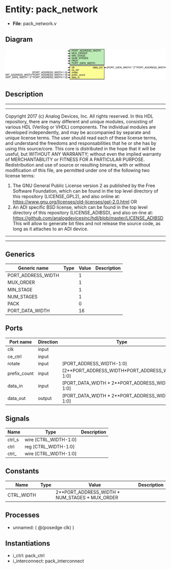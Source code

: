# Entity: pack_network

- **File**: pack_network.v
## Diagram

![Diagram](pack_network.svg "Diagram")
## Description

***************************************************************************
 ***************************************************************************
 Copyright 2017 (c) Analog Devices, Inc. All rights reserved.
 In this HDL repository, there are many different and unique modules, consisting
 of various HDL (Verilog or VHDL) components. The individual modules are
 developed independently, and may be accompanied by separate and unique license
 terms.
 The user should read each of these license terms, and understand the
 freedoms and responsabilities that he or she has by using this source/core.
 This core is distributed in the hope that it will be useful, but WITHOUT ANY
 WARRANTY; without even the implied warranty of MERCHANTABILITY or FITNESS FOR
 A PARTICULAR PURPOSE.
 Redistribution and use of source or resulting binaries, with or without modification
 of this file, are permitted under one of the following two license terms:
   1. The GNU General Public License version 2 as published by the
      Free Software Foundation, which can be found in the top level directory
      of this repository (LICENSE_GPL2), and also online at:
      <https://www.gnu.org/licenses/old-licenses/gpl-2.0.html>
 OR
   2. An ADI specific BSD license, which can be found in the top level directory
      of this repository (LICENSE_ADIBSD), and also on-line at:
      https://github.com/analogdevicesinc/hdl/blob/master/LICENSE_ADIBSD
      This will allow to generate bit files and not release the source code,
      as long as it attaches to an ADI device.
 ***************************************************************************
 ***************************************************************************
 
## Generics

| Generic name       | Type | Value | Description |
| ------------------ | ---- | ----- | ----------- |
| PORT_ADDRESS_WIDTH |      | 1     |             |
| MUX_ORDER          |      | 1     |             |
| MIN_STAGE          |      | 1     |             |
| NUM_STAGES         |      | 1     |             |
| PACK               |      | 0     |             |
| PORT_DATA_WIDTH    |      | 16    |             |
## Ports

| Port name    | Direction | Type                                           | Description |
| ------------ | --------- | ---------------------------------------------- | ----------- |
| clk          | input     |                                                |             |
| ce_ctrl      | input     |                                                |             |
| rotate       | input     | [PORT_ADDRESS_WIDTH-1:0]                       |             |
| prefix_count | input     | [2**PORT_ADDRESS_WIDTH*PORT_ADDRESS_WIDTH-1:0] |             |
| data_in      | input     | [PORT_DATA_WIDTH * 2**PORT_ADDRESS_WIDTH-1:0]  |             |
| data_out     | output    | [PORT_DATA_WIDTH * 2**PORT_ADDRESS_WIDTH-1:0]  |             |
## Signals

| Name   | Type                  | Description |
| ------ | --------------------- | ----------- |
| ctrl_s | wire [CTRL_WIDTH-1:0] |             |
| ctrl   | reg [CTRL_WIDTH-1:0]  |             |
| ctrl_  | wire [CTRL_WIDTH-1:0] |             |
## Constants

| Name       | Type | Value                                          | Description |
| ---------- | ---- | ---------------------------------------------- | ----------- |
| CTRL_WIDTH |      | 2**PORT_ADDRESS_WIDTH * NUM_STAGES * MUX_ORDER |             |
## Processes
- unnamed: ( @(posedge clk) )
## Instantiations

- i_ctrl: pack_ctrl
- i_interconnect: pack_interconnect
